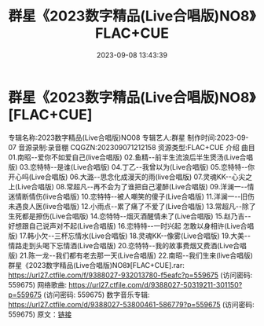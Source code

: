 ﻿---
title: 群星《2023数字精品(Live合唱版)NO8》FLAC+CUE
date: 2023-09-08 13:43:39
categories: APE、FLAC、MP3
tags: 华语中文
---
# 群星《2023数字精品(Live合唱版)NO8》[FLAC+CUE]

专辑名称:2023数字精品(Live合唱版)NO08
专辑艺人:群星
制作时间:2023-09-07
音源录制:录音棚
CQGZN:202309071212158
资源类型:FLAC+CUE
介绍
曲目
01.南昭--爱你不如爱自己(live合唱版)
02.鱼精--前半生流浪后半生煲汤(Live合唱版)
03.恋特特--是谁(Live合唱版)
04.丁乙--我曾以为(Live合唱版)
05.恋特特--你开心吗(Live合唱版)
06.大潞--思念化成漫天的雨(live合唱版)
07.灵魂KK--心尖之上(Live合唱版)
08.常超凡--再不会为了谁把自己灌醉(Live合唱版)
09.洋澜一--情迷情断情伤(live合唱版)
10.恋特特--被人嘲笑的傻子(Live合唱版)
11.洋澜一--旧伤未遇良人医(live合唱版)
12.小雨点--累了痛了不爱了(Live合唱版)
13.常超凡--除了生死都是擦伤(Live合唱版)
14.恋特特--烟灭酒醒情未了(Live合唱版)
15.赵乃吉--好想跟自己说声对不起(Live合唱版)
16.恋特特--一时兴起 怎敢以身相许(Live合唱版)
17.韩小欠--三杯忘情水(Live合唱版)
18.灵魂KK--像雾(Live合唱版)
19.大美--情路走到头喝下忘情酒(Live合唱版)
20.恋特特--我的故事费烟又费酒(Live合唱版)
21.陈一龙--我们都有老去那一天(Live合唱版)
22.南昭--我们生来(live合唱版)
群星《2023数字精品(Live合唱版)NO8》[FLAC+CUE].rar: https://url27.ctfile.com/f/9388027-932013780-f5eafc?p=559675
(访问密码: 559675)
网络歌曲: https://url27.ctfile.com/d/9388027-50319211-301150?p=559675
(访问密码: 559675)
数字音乐专辑: https://url27.ctfile.com/d/9388027-53800461-586779?p=559675
(访问密码: 559675)
原文：[链接](https://blog.sina.com.cn/s/blog_1647c7e76010313e1.html)